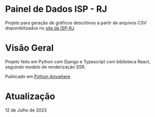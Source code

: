 # Painel de Dados ISP - RJ
Projeto para geração de gráficos descritivos a partir de arquivos CSV disponibilizados no [site da ISP-RJ](https://www.ispdados.rj.gov.br/Populacao.html)

# Visão Geral
Projeto feito em Python com Django e Typescript com biblioteca React, seguindo modelo de renderização SSR.

Publicado em [Python Anywhere](https://guimoretps.pythonanywhere.com/)

# Atualização
12 de Julho de 2023